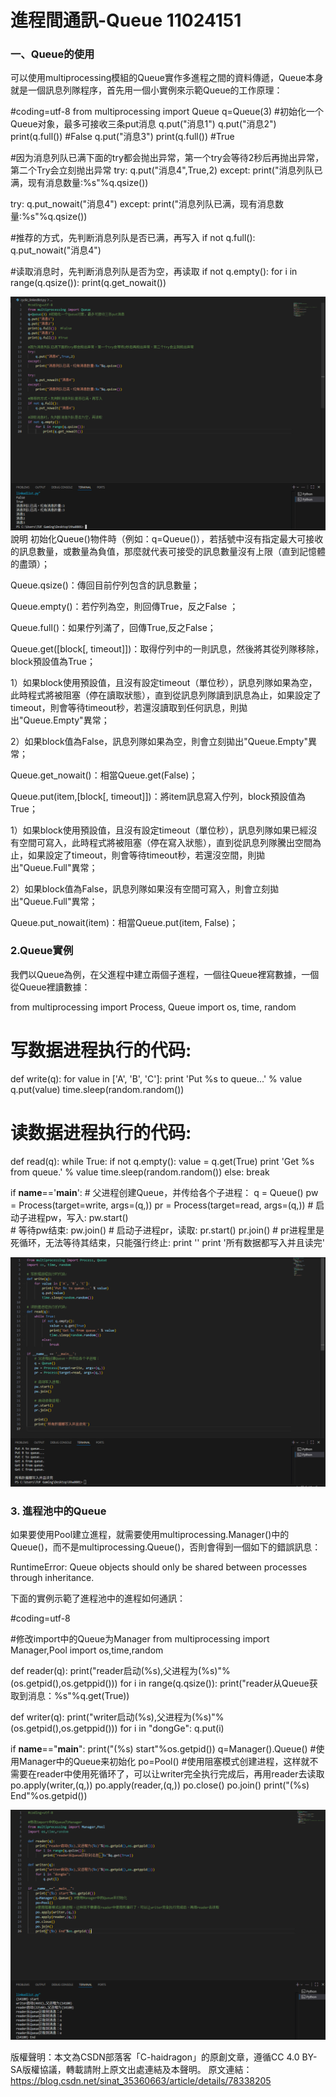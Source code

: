 # 進程間通訊-Queue 11024151

### 一、Queue的使用
可以使用multiprocessing模組的Queue實作多進程之間的資料傳遞，Queue本身就是一個訊息列隊程序，首先用一個小實例來示範Queue的工作原理：

#coding=utf-8
from multiprocessing import Queue
q=Queue(3) #初始化一个Queue对象，最多可接收三条put消息
q.put("消息1") 
q.put("消息2")
print(q.full())  #False
q.put("消息3")
print(q.full()) #True
 
#因为消息列队已满下面的try都会抛出异常，第一个try会等待2秒后再抛出异常，第二个Try会立刻抛出异常
try:
    q.put("消息4",True,2)
except:
    print("消息列队已满，现有消息数量:%s"%q.qsize())
 
try:
    q.put_nowait("消息4")
except:
    print("消息列队已满，现有消息数量:%s"%q.qsize())
 
#推荐的方式，先判断消息列队是否已满，再写入
if not q.full():
    q.put_nowait("消息4")
 
#读取消息时，先判断消息列队是否为空，再读取
if not q.empty():
    for i in range(q.qsize()):
        print(q.get_nowait())
        
![image](code1.png)
說明
初始化Queue()物件時（例如：q=Queue()），若括號中沒有指定最大可接收的訊息數量，或數量為負值，那麼就代表可接受的訊息數量沒有上限（直到記憶體的盡頭）；

Queue.qsize()：傳回目前佇列包含的訊息數量；

Queue.empty()：若佇列為空，則回傳True，反之False ；

Queue.full()：如果佇列滿了，回傳True,反之False；

Queue.get([block[, timeout]])：取得佇列中的一則訊息，然後將其從列隊移除，block預設值為True；

1）如果block使用預設值，且沒有設定timeout（單位秒），訊息列隊如果為空，此時程式將被阻塞（停在讀取狀態），直到從訊息列隊讀到訊息為止，如果設定了timeout，則會等待timeout秒，若還沒讀取到任何訊息，則拋出"Queue.Empty"異常；

2）如果block值為False，訊息列隊如果為空，則會立刻拋出"Queue.Empty"異常；

Queue.get_nowait()：相當Queue.get(False)；

Queue.put(item,[block[, timeout]])：將item訊息寫入佇列，block預設值為True；

1）如果block使用預設值，且沒有設定timeout（單位秒），訊息列隊如果已經沒有空間可寫入，此時程式將被阻塞（停在寫入狀態），直到從訊息列隊騰出空間為止，如果設定了timeout，則會等待timeout秒，若還沒空間，則拋出"Queue.Full"異常；

2）如果block值為False，訊息列隊如果沒有空間可寫入，則會立刻拋出"Queue.Full"異常；

Queue.put_nowait(item)：相當Queue.put(item, False)；

### 2.Queue實例
我們以Queue為例，在父進程中建立兩個子進程，一個往Queue裡寫數據，一個從Queue裡讀數據：

from multiprocessing import Process, Queue
import os, time, random
 
# 写数据进程执行的代码:
def write(q):
    for value in ['A', 'B', 'C']:
        print 'Put %s to queue...' % value
        q.put(value)
        time.sleep(random.random())
 
# 读数据进程执行的代码:
def read(q):
    while True:
        if not q.empty():
            value = q.get(True)
            print 'Get %s from queue.' % value
            time.sleep(random.random())
        else:
            break
 
if __name__=='__main__':
    # 父进程创建Queue，并传给各个子进程：
    q = Queue()
    pw = Process(target=write, args=(q,))
    pr = Process(target=read, args=(q,))
    # 启动子进程pw，写入:
    pw.start()    
    # 等待pw结束:
    pw.join()
    # 启动子进程pr，读取:
    pr.start()
    pr.join()
    # pr进程里是死循环，无法等待其结束，只能强行终止:
    print ''
    print '所有数据都写入并且读完'

![image](code2.png)

### 3. 進程池中的Queue
如果要使用Pool建立進程，就需要使用multiprocessing.Manager()中的Queue()，而不是multiprocessing.Queue()，否則會得到一個如下的錯誤訊息：

RuntimeError: Queue objects should only be shared between processes through inheritance.

下面的實例示範了進程池中的進程如何通訊：

#coding=utf-8
 
#修改import中的Queue为Manager
from multiprocessing import Manager,Pool
import os,time,random
 
def reader(q):
    print("reader启动(%s),父进程为(%s)"%(os.getpid(),os.getppid()))
    for i in range(q.qsize()):
        print("reader从Queue获取到消息：%s"%q.get(True))
 
def writer(q):
    print("writer启动(%s),父进程为(%s)"%(os.getpid(),os.getppid()))
    for i in "dongGe":
        q.put(i)
 
if __name__=="__main__":
    print("(%s) start"%os.getpid())
    q=Manager().Queue() #使用Manager中的Queue来初始化
    po=Pool()
    #使用阻塞模式创建进程，这样就不需要在reader中使用死循环了，可以让writer完全执行完成后，再用reader去读取
    po.apply(writer,(q,))
    po.apply(reader,(q,))
    po.close()
    po.join()
    print("(%s) End"%os.getpid())

![image](code3.png)

版權聲明：本文為CSDN部落客「C-haidragon」的原創文章，遵循CC 4.0 BY-SA版權協議，轉載請附上原文出處連結及本聲明。 原文連結：https://blog.csdn.net/sinat_35360663/article/details/78338205
